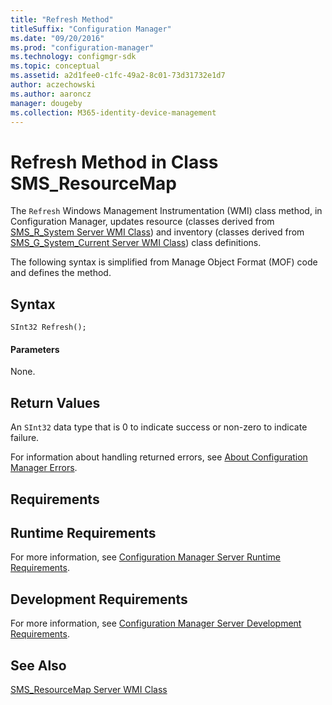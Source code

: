```yaml
---
title: "Refresh Method"
titleSuffix: "Configuration Manager"
ms.date: "09/20/2016"
ms.prod: "configuration-manager"
ms.technology: configmgr-sdk
ms.topic: conceptual
ms.assetid: a2d1fee0-c1fc-49a2-8c01-73d31732e1d7
author: aczechowski
ms.author: aaroncz
manager: dougeby
ms.collection: M365-identity-device-management
---
```

# Refresh Method in Class SMS_ResourceMap
The `Refresh` Windows Management Instrumentation (WMI) class method, in Configuration Manager, updates resource (classes derived from [SMS_R_System Server WMI Class](../../../../../develop/reference/core/clients/manage/sms_r_system-server-wmi-class.md)) and inventory (classes derived from [SMS_G_System_Current Server WMI Class](../../../../../develop/reference/core/clients/manage/sms_g_system_current-server-wmi-class.md)) class definitions.  

 The following syntax is simplified from Manage Object Format (MOF) code and defines the method.  

## Syntax  

```  
SInt32 Refresh();  
```  

#### Parameters  
 None.  

## Return Values  
 An `SInt32` data type that is 0 to indicate success or non-zero to indicate failure.  

 For information about handling returned errors, see [About Configuration Manager Errors](../../../../../develop/core/understand/about-configuration-manager-errors.md).  

## Requirements  

## Runtime Requirements  
 For more information, see [Configuration Manager Server Runtime Requirements](../../../../../develop/core/reqs/server-runtime-requirements.md).  

## Development Requirements  
 For more information, see [Configuration Manager Server Development Requirements](../../../../../develop/core/reqs/server-development-requirements.md).  

## See Also  
 [SMS_ResourceMap Server WMI Class](../../../../../develop/reference/core/clients/manage/sms_resourcemap-server-wmi-class.md)
